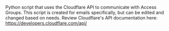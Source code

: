 Python script that uses the Cloudflare API to communicate with Access Groups. This script is created for emails specifically, but can be edited and changed based on needs. Review Cloudflare's API documentation here:
https://developers.cloudflare.com/api/
